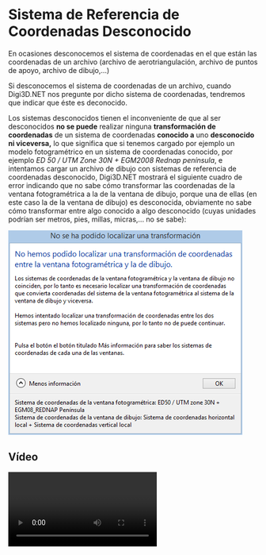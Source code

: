 # Sistema de Referencia de Coordenadas Desconocido

En ocasiones desconocemos el sistema de coordenadas en el que están las coordenadas de un archivo (archivo de aerotriangulación, archivo de puntos de apoyo, archivo de dibujo,...)

Si desconocemos el sistema de coordenadas de un archivo, cuando Digi3D.NET nos pregunte por dicho sistema de coordenadas, tendremos que indicar que éste es deconocido.

Los sistemas desconocidos tienen el inconveniente de que al ser desconocidos **no se puede** realizar ninguna **transformación de coordenadas** de un sistema de coordenadas **conocido a** uno **desconocido ni viceversa,** lo que significa que si tenemos cargado por ejemplo un modelo fotogramétrico en un sistema de coordenadas conocido, por ejemplo _ED 50 / UTM Zone 30N + EGM2008 Rednap península_, e intentamos cargar un archivo de dibujo con sistemas de referencia de coordenadas desconocido, Digi3D.NET mostrará el siguiente cuadro de error indicando que no sabe cómo transformar las coordenadas de la ventana fotogramétrica a la de la ventana de dibujo, porque una de ellas (en este caso la de la ventana de dibujo) es desconocida, obviamente no sabe cómo transformar entre algo conocido a algo desconocido (cuyas unidades podrían ser metros, pies, millas, micras,... no se sabe):

![Cuadro de diálogo indicando que no se ha podido localizar una transformación](<../../../../../.gitbook/assets/No se ha podido localizar una transformacion fotogrametrica conocido dibujo desconocido.PNG>)

## Vídeo

<video controls>
    <source src="https://digi21.blob.core.windows.net/videos-ayuda/SCR%20de%20la%20ventana%20foto%20conocido%20y%20de%20la%20ventana%20de%20dibujo%20desconocido.mp4" type="video/mp4">
</video>
